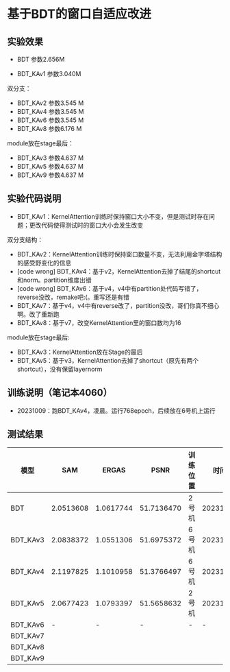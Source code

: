 
# 基于BDT的窗口自适应改进
## 实验效果

* BDT 参数2.656M

* BDT_KAv1 参数3.040M

双分支：

* BDT_KAv2 参数3.545 M
* BDT_KAv4 参数3.545 M
* BDT_KAv6 参数3.545 M
* BDT_KAv8 参数6.176 M

module放在stage最后：

* BDT_KAv3 参数4.637 M
* BDT_KAv5 参数4.637 M
* BDT_KAv9 参数4.637 M


## 实验代码说明

* BDT_KAv1：KernelAttention训练时保持窗口大小不变，但是测试时存在问题；更改代码使得测试时的窗口大小会发生改变

双分支结构：

* BDT_KAv2：KernelAttention训练时保持窗口数量不变，无法利用金字塔结构的感受野变化的信息
* [code wrong] BDT_KAv4：基于v2，KernelAttention去掉了结尾的shortcut和norm。partition维度出错
* [code wrong] BDT_KAv6：基于v4，v4中有partition处代码写错了，reverse没改，remake吧:(。重写还是有错
* BDT_KAv7：基于v4，v4中有reverse改了，partition没改，哥们你真不细心啊。改了重新跑
* BDT_KAv8：基于v7，改变KernelAttention里的窗口数均为16

module放在stage最后:

* BDT_KAv3：KernelAttention放在Stage的最后
* BDT_KAv5：基于v3，KernelAttention去掉了shortcut（原先有两个shortcut），没有保留layernorm


## 训练说明（笔记本4060）

* 20231009：跑BDT_KAv4，凌晨。运行768epoch，后续放在6号机上运行


## 测试结果

|模型|SAM|ERGAS|PSNR|训练位置|时间|
|----|----|----|----|----|----|
|BDT|2.0513608|1.0617744|51.7136470|2号机|20231008|
|BDT_KAv3|2.0838372|1.0551306|51.6975372|6号机|20231008|
|BDT_KAv4|2.1197825|1.1010958|51.3766497|6号机|20231009|
|BDT_KAv5|2.0677423|1.0793397|51.5658632|2号机|20231009|
|BDT_KAv6|-|-|-|-|-|
|BDT_KAv7||||||
|BDT_KAv8||||||
|BDT_KAv9||||||